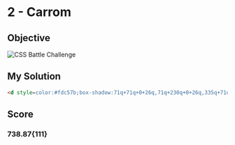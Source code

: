 # 2 - Carrom

## Objective

![CSS Battle Challenge](https://cssbattle.dev/targets/2.png)

## My Solution

```html
<d style=color:#fdc57b;box-shadow:71q+71q+0+26q,71q+230q+0+26q,335q+71q+0+26q,335q+230q+0+26q,0+0+0+5in#62374e>
```
## Score
### 738.87{111}